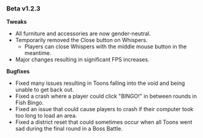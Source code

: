 ### Beta v1.2.3

**Tweaks**
- All furniture and accessories are now gender-neutral.
- Temporarily removed the Close button on Whispers. 
  - Players can close Whispers with the middle mouse button in the meantime.
- Major changes resulting in significant FPS increases.
 
**Bugfixes**
- Fixed many issues resulting in Toons falling into the void and being unable to get back out.
- Fixed a crash where a player could click "BINGO!" in between rounds in Fish Bingo.
- Fixed an issue that could cause players to crash if their computer took too long to load an area.
- Fixed a district reset that could sometimes occur when all Toons went sad during the final round in a Boss Battle. 